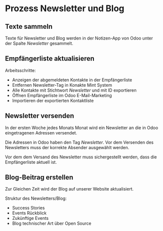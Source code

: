 # Prozess Newsletter und Blog

## Texte sammeln

Texte für Newsletter und Blog werden in der Notizen-App von Odoo unter der Spalte *Newsletter* gesammelt.

## Empfängerliste aktualisieren

Arbeitsschritte:
* Anzeigen der abgemeldeten Kontakte in der Empfängerliste
* Entfernen Newsletter-Tag in Konakte Mint System
* Alle Kontakte mit Stichtwort *Newsletter* und mit ID exportieren
* Öffnen Empfängerliste im Odoo E-Mail-Marketing
* Importieren der exportierten Kontaktliste

## Newsletter versenden

In der ersten Woche jedes Monats Monat wird ein Newsletter an die in Odoo eingetragenen Adressen versendet.

Die Adressen in Odoo haben den Tag *Newsletter*. Vor dem Versenden des Newsletters muss der korrekte Absender ausgewählt werden.

Vor dem dem Versand des Newsletter muss sichergestellt werden, dass die Empfängerliste aktuell ist.

## Blog-Beitrag erstellen

Zur Gleichen Zeit wird der Blog auf unserer Website aktualisiert.

Struktur des Newsletters/Blog:
* Success Stories
* Events Rückblick
* Zukünftige Events
* Blog technischer Art über Open Source
